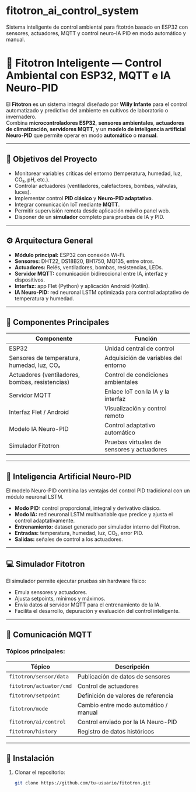 # fitotron_ai_control_system
Sistema inteligente de control ambiental para fitotrón basado en ESP32 con sensores, actuadores, MQTT y control neuro-IA PID en modo automático y manual.


# 🌱 Fitotron Inteligente — Control Ambiental con ESP32, MQTT e IA Neuro-PID

El **Fitotron** es un sistema integral diseñado por **Willy Infante** para el control automatizado y predictivo del ambiente en cultivos de laboratorio o invernadero.  
Combina **microcontroladores ESP32**, **sensores ambientales**, **actuadores de climatización**, **servidores MQTT**, y un **modelo de inteligencia artificial Neuro-PID** que permite operar en modo **automático** o **manual**.

---

## 🚀 Objetivos del Proyecto
- Monitorear variables críticas del entorno (temperatura, humedad, luz, CO₂, pH, etc.).
- Controlar actuadores (ventiladores, calefactores, bombas, válvulas, luces).
- Implementar control **PID clásico** y **Neuro-PID adaptativo**.
- Integrar comunicación IoT mediante **MQTT**.
- Permitir supervisión remota desde aplicación móvil o panel web.
- Disponer de un **simulador** completo para pruebas de IA y PID.

---

## ⚙️ Arquitectura General
- **Módulo principal:** ESP32 con conexión Wi-Fi.
- **Sensores:** DHT22, DS18B20, BH1750, MQ135, entre otros.
- **Actuadores:** Relés, ventiladores, bombas, resistencias, LEDs.
- **Servidor MQTT:** comunicación bidireccional entre IA, interfaz y dispositivos.
- **Interfaz:** app Flet (Python) y aplicación Android (Kotlin).
- **IA Neuro-PID:** red neuronal LSTM optimizada para control adaptativo de temperatura y humedad.

---

## 🧩 Componentes Principales
| Componente | Función |
|-------------|----------|
| ESP32 | Unidad central de control |
| Sensores de temperatura, humedad, luz, CO₂ | Adquisición de variables del entorno |
| Actuadores (ventiladores, bombas, resistencias) | Control de condiciones ambientales |
| Servidor MQTT | Enlace IoT con la IA y la interfaz |
| Interfaz Flet / Android | Visualización y control remoto |
| Modelo IA Neuro-PID | Control adaptativo automático |
| Simulador Fitotron | Pruebas virtuales de sensores y actuadores |

---

## 🧠 Inteligencia Artificial Neuro-PID
El modelo Neuro-PID combina las ventajas del control PID tradicional con un módulo neuronal LSTM.  
- **Modo PID:** control proporcional, integral y derivativo clásico.  
- **Modo IA:** red neuronal LSTM multivariable que predice y ajusta el control adaptativamente.  
- **Entrenamiento:** dataset generado por simulador interno del Fitotron.  
- **Entradas:** temperatura, humedad, luz, CO₂, error PID.  
- **Salidas:** señales de control a los actuadores.

---

## 💻 Simulador Fitotron
El simulador permite ejecutar pruebas sin hardware físico:
- Emula sensores y actuadores.
- Ajusta setpoints, mínimos y máximos.
- Envia datos al servidor MQTT para el entrenamiento de la IA.
- Facilita el desarrollo, depuración y evaluación del control inteligente.

---

## 🔌 Comunicación MQTT
### Tópicos principales:
| Tópico | Descripción |
|--------|--------------|
| `fitotron/sensor/data` | Publicación de datos de sensores |
| `fitotron/actuator/cmd` | Control de actuadores |
| `fitotron/setpoint` | Definición de valores de referencia |
| `fitotron/mode` | Cambio entre modo automático / manual |
| `fitotron/ai/control` | Control enviado por la IA Neuro-PID |
| `fitotron/history` | Registro de datos históricos |

---

## 🧰 Instalación
1. Clonar el repositorio:
   ```bash
   git clone https://github.com/tu-usuario/fitotron.git
